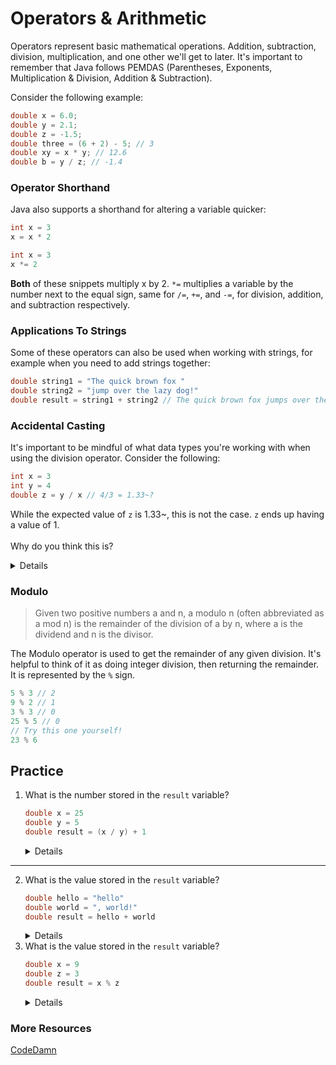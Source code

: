 # Operators & Arithmetic
Operators represent basic mathematical operations. Addition, subtraction, division, multiplication, and one other we'll get to later. It's important to remember that Java follows PEMDAS (Parentheses, Exponents, Multiplication & Division, Addition & Subtraction).

Consider the following example:
```java
double x = 6.0;
double y = 2.1;
double z = -1.5;
double three = (6 + 2) - 5; // 3
double xy = x * y; // 12.6
double b = y / z; // -1.4
```

### Operator Shorthand
Java also supports a shorthand for altering a variable quicker:
```java
int x = 3
x = x * 2
```
```java
int x = 3
x *= 2
```
**Both** of these snippets multiply x by 2. `*=` multiplies a variable by the number next to the equal sign, same for `/=`, `+=`, and `-=`, for division, addition, and subtraction respectively.


### Applications To Strings
Some of these operators can also be used when working with strings, for example when you need to add strings together:

```java
double string1 = "The quick brown fox "
double string2 = "jump over the lazy dog!"
double result = string1 + string2 // The quick brown fox jumps over the lazy dog
```
### Accidental Casting
It's important to be mindful of what data types you're working with when using the division operator. Consider the following:
```java
int x = 3
int y = 4
double z = y / x // 4/3 = 1.33~?
```

While the expected value of `z` is 1.33~, this is not the case. `z` ends up having a value of 1. 
\
\
Why do you think this is?

<details>
While the expected value of <code>z</code> is 1.33~, this is not the case. <code>z</code> ends up having a value of 1. This is because since <b>both</b> <code>x</code> and <code>y</code> are of type <code>int</code>, it rounds to the nearest integer. To avoid this, <b>make sure that at least one of the types you are dividing by is of type</b> <code>z</code>
</details>

### Modulo
>Given two positive numbers a and n, a modulo n (often abbreviated as a mod n) is the remainder of the division of a by n, where a is the dividend and n is the divisor.

The Modulo operator is used to get the remainder of any given division. It's helpful to think of it as doing integer division, then returning the remainder. It is represented by the `%` sign. 
```java
5 % 3 // 2
9 % 2 // 1
3 % 3 // 0
25 % 5 // 0
// Try this one yourself!
23 % 6
```
## Practice
1. What is the number stored in the `result` variable?
   ```java
   double x = 25
   double y = 5
   double result = (x / y) + 1
   ```
   <details> <code>x</code> has a value of 25, and <code>y</code> has a value of 5. then on the third line we divide <code>x</code> <i>by</i> <code>y</code>. 25 / 5 = 5, so <code>result</code> has <b>a value of 6</b>

--- 
2. What is the value stored in the `result` variable?
   ```java
   double hello = "hello"
   double world = ", world!"
   double result = hello + world 
   ```
   <details> <code>hello</code> has a value of "hello" and <code>world</code> has a value of ", world!". We add the 2 strings together and save it to <code>result</code>, So <code>result</code><b> has a value of of "hello, world!"</b>
3. What is the value stored in the `result` variable?
   ```java
   double x = 9
   double z = 3
   double result = x % z
   ```
   <details> Since 3 divides into 9 with no remainer, <code>result</code> <b>has a value of 0</b>
### More Resources
[CodeDamn](https://codedamn.com/news/java/what-is-modulo-modulus-remainder-operator-in-java)